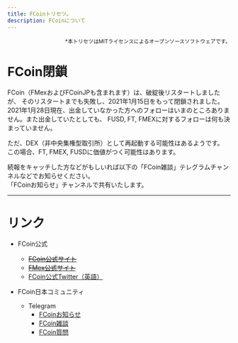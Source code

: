 ```yaml
---
title: FCoinトリセツ。
description: FCoinについて
---
```


<div style="text-align: right;">
    <small>*本トリセツはMITライセンスによるオープンソースソフトウェアです。</small>
</div> 

# FCoin閉鎖

FCoin（FMexおよびFCoinJPも含まれます）は、破綻後リスタートしましたが、
そのリスタートまでも失敗し、2021年1月15日をもって閉鎖されました。  
2021年1月28日現在、出金していなかった方へのフォローはいまのところありません。また出金していたとしても、
FUSD, FT, FMEXに対するフォローは何も決まっていません。

ただ、DEX（非中央集権型取引所）として再起動する可能性はあるようです。
この場合、FT, FMEX, FUSDに価値がつく可能性はあります。

続報をキャッチした方などがもしいれば以下の「FCoin雑談」テレグラムチャンネルなどでお知らせください。  
「FCoinお知らせ」チャンネルで共有いたします。

---

# リンク
- FCoin公式
    - [~~FCoin公式サイト~~](https://www.fcoin.com)
    - [~~FMex公式サイト~~](https://www.fmex.com)
    - [FCoin公式Twitter（英語）](https://twitter.com/FCoinOfficial)

- FCoin日本コミュニティ
    - Telegram
        - [FCoinお知らせ](https://t.me/fcoinfanjapanese)
        - [FCoin雑談](https://t.me/fcoinchatjapanese)
        - [FCoin質問](https://t.me/joinchat/H6Li9VMbf4A0XPt6DeJgVA)
